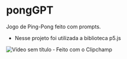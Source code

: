 # pongGPT
Jogo de Ping-Pong feito com prompts.
  - Nesse projeto foi utilizada a biblioteca p5.js 





![Vídeo sem título ‐ Feito com o Clipchamp](https://github.com/luquisinger/pongGPT/assets/102822195/514aa274-1e23-4e7d-b526-04575d3ebb00)
